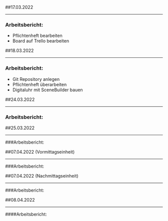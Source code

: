 ##17.03.2022
___
### Arbeitsbericht:
- Pflichtenheft bearbeiten
- Board auf Trello bearbeiten

##18.03.2022
___
### Arbeitsbericht:
- Git Repository anlegen
- Pflichtenheft überarbeiten
- Digitaluhr mit SceneBuilder bauen

##24.03.2022
___
### Arbeitsbericht:

##25.03.2022
___
###Arbeitsbericht:

##07.04.2022 (Vormittagseinheit)
___
###Arbeitsbericht:

##07.04.2022 (Nachmittagseinheit)
___
###Arbeitsbericht:

##08.04.2022
___
####Arbeitsbericht: